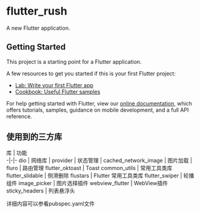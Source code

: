 # flutter_rush

A new Flutter application.

## Getting Started

This project is a starting point for a Flutter application.

A few resources to get you started if this is your first Flutter project:

- [Lab: Write your first Flutter app](https://flutter.dev/docs/get-started/codelab)
- [Cookbook: Useful Flutter samples](https://flutter.dev/docs/cookbook)

For help getting started with Flutter, view our
[online documentation](https://flutter.dev/docs), which offers tutorials,
samples, guidance on mobile development, and a full API reference.

## 使用到的三方库

库 | 功能  
-|-|-
dio | 网络库 |
provider | 状态管理 |
cached_network_image | 图片加载 |
fluro | 路由管理
flutter_oktoast | Toast
common_utils | 常用工具类库
flutter_slidable | 侧滑删除
flustars | Flutter 常用工具类库
flutter_swiper | 轮播组件
image_picker | 图片选择插件
webview_flutter | WebView插件
sticky_headers | 列表悬浮头

详细内容可以参看pubspec.yaml文件
